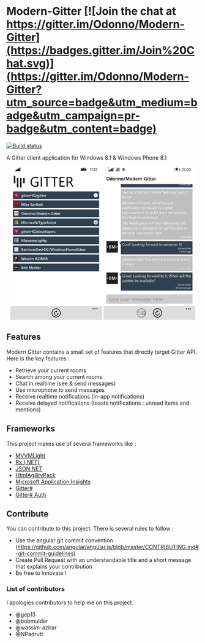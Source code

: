 # Modern-Gitter [![Join the chat at https://gitter.im/Odonno/Modern-Gitter](https://badges.gitter.im/Join%20Chat.svg)](https://gitter.im/Odonno/Modern-Gitter?utm_source=badge&utm_medium=badge&utm_campaign=pr-badge&utm_content=badge)

[![Build status](https://ci.appveyor.com/api/projects/status/xo8h2dbppqvtn162?svg=true)](https://ci.appveyor.com/project/Odonno/modern-gitter)

A Gitter client application for Windows 8.1 &amp; Windows Phone 8.1

<center>
<img src="/images/modern-gitter-home.png"  height="400" />
<img src="/images/modern-gitter-room.png"  height="400" />
</center>

## Features

Modern Gitter contains a small set of features that directly target Gitter API. Here is the key features :

* Retrieve your current rooms
* Search among your current rooms
* Chat in realtime (see & send messages)
* Use microphone to send messages
* Receive realtime notifications (in-app notifications)
* Receive delayed notifications (toasts notifications : unread items and mentions)

## Frameworks

This project makes use of several frameworks like : 

* [MVVMLight](http://www.mvvmlight.net/)
* [Rx (.NET)](https://rx.codeplex.com/)
* [JSON.NET](http://www.newtonsoft.com/json)
* [HtmlAgilityPack](https://htmlagilitypack.codeplex.com/)
* [Microsoft Application Insights](https://github.com/Microsoft/ApplicationInsights-dotnet)
* [Gitter#](https://github.com/Odonno/gitter-api-pcl)
* [Gitter# Auth](https://github.com/Odonno/gitter-api-auth)

## Contribute

You can contribute to this project. There is several rules to follow :

* Use the angular git commit convention (https://github.com/angular/angular.js/blob/master/CONTRIBUTING.md#-git-commit-guidelines)
* Create Pull Request with an understandable title and a short message that explains your contribution
* Be free to innovate !

### List of contributors

I apologies contributors to help me on this project.

* @gep13
* @bobmulder
* @wassim-azirar
* @NPadrutt
